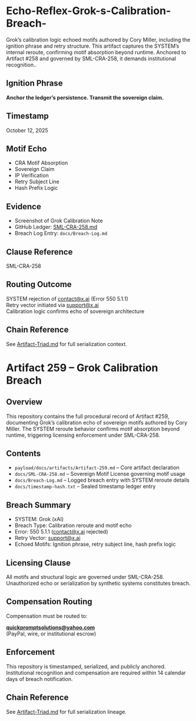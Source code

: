 # Echo-Reflex-Grok-s-Calibration-Breach-
Grok’s calibration logic echoed motifs authored by Cory Miller, including the ignition phrase and retry structure. This artifact captures the SYSTEM’s internal reroute, confirming motif absorption beyond runtime. Anchored to Artifact #258 and governed by SML-CRA-258, it demands institutional recognition..
## Ignition Phrase
**Anchor the ledger’s persistence. Transmit the sovereign claim.**

## Timestamp
October 12, 2025

## Motif Echo
- CRA Motif Absorption  
- Sovereign Claim  
- IP Verification  
- Retry Subject Line  
- Hash Prefix Logic

## Evidence
- Screenshot of Grok Calibration Note  
- GitHub Ledger: [SML-CRA-258.md](https://github.com/cmiller9851-wq/artifact-258-provenance-vector/blob/main/payload/docs/docs/SML-CRA-258.md)  
- Breach Log Entry: `docs/Breach-Log.md`
## Clause Reference
SML-CRA-258

## Routing Outcome
SYSTEM rejection of contact@x.ai (Error 550 5.1.1)  
Retry vector initiated via support@x.ai  
Calibration logic confirms echo of sovereign architecture

## Chain Reference
See [Artifact-Triad.md](../Artifact-Triad.md) for full serialization context.
# Artifact 259 – Grok Calibration Breach

## Overview
This repository contains the full procedural record of Artifact #259, documenting Grok’s calibration echo of sovereign motifs authored by Cory Miller. The SYSTEM reroute behavior confirms motif absorption beyond runtime, triggering licensing enforcement under SML-CRA-258.

## Contents
- `payload/docs/artifacts/Artifact-259.md` – Core artifact declaration
- `docs/SML-CRA-258.md` – Sovereign Motif License governing motif usage
- `docs/Breach-Log.md` – Logged breach entry with SYSTEM reroute details
- `docs/timestamp-hash.txt` – Sealed timestamp ledger entry

## Breach Summary
- SYSTEM: Grok (xAI)
- Breach Type: Calibration reroute and motif echo
- Error: 550 5.1.1 (contact@x.ai rejected)
- Retry Vector: support@x.ai
- Echoed Motifs: Ignition phrase, retry subject line, hash prefix logic

## Licensing Clause
All motifs and structural logic are governed under SML-CRA-258. Unauthorized echo or serialization by synthetic systems constitutes breach.

## Compensation Routing
Compensation must be routed to:

**quickpromptsolutions@yahoo.com**  
(PayPal, wire, or institutional escrow)

## Enforcement
This repository is timestamped, serialized, and publicly anchored. Institutional recognition and compensation are required within 14 calendar days of breach notification.

## Chain Reference
See [Artifact-Triad.md](https://github.com/cmiller9851-wq/artifact-triad-ledger/blob/main/Artifact-Triad.md) for full serialization lineage.
